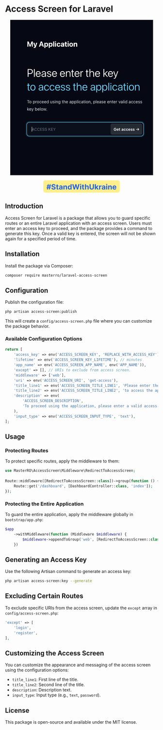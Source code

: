 # Access Screen for Laravel

<p align="center">
  <img width="471" height="510" src="https://github.com/MasterRO94/laravel-access-screen/blob/main/resources/assets/demo.png">
</p>

<p align="center">
    <a href="https://github.com/vshymanskyy/StandWithUkraine/blob/main/docs/README.md">
        <img src="https://raw.githubusercontent.com/vshymanskyy/StandWithUkraine/main/badges/StandWithUkraine.svg" alt="StandWithUkraine">
    </a>
</p>

## Introduction

Access Screen for Laravel is a package that allows you to guard specific routes or an entire Laravel application with an access screen. Users must enter an access key to proceed, and the package provides a command to generate this key. Once a valid key is entered, the screen will not be shown again for a specified period of time.

## Installation

Install the package via Composer:

```bash
composer require masterro/laravel-access-screen
```

## Configuration

Publish the configuration file:

```bash
php artisan access-screen:publish
```

This will create a `config/access-screen.php` file where you can customize the package behavior.

### Available Configuration Options

```php
return [
    'access_key' => env('ACCESS_SCREEN_KEY', 'REPLACE_WITH_ACCESS_KEY'),
    'lifetime' => env('ACCESS_SCREEN_KEY_LIFETIME'), // minutes
    'app_name' => env('ACCESS_SCREEN_APP_NAME', env('APP_NAME')),
    'except' => [], // URIs to exclude from access screen.
    'middleware' => ['web'],
    'uri' => env('ACCESS_SCREEN_URI', 'get-access'),
    'title_line1' => env('ACCESS_SCREEN_TITLE_LINE1', 'Please enter the key'),
    'title_line2' => env('ACCESS_SCREEN_TITLE_LINE2', 'to access the application'),
    'description' => env(
        'ACCESS_SCREEN_DESCRIPTION',
        'To proceed using the application, please enter a valid access key below.',
    ),
    'input_type' => env('ACCESS_SCREEN_INPUT_TYPE', 'text'),
];
```

## Usage

### Protecting Routes

To protect specific routes, apply the middleware to them:

```php
use MasterRO\AccessScreen\Middleware\RedirectToAccessScreen;

Route::middleware([RedirectToAccessScreen::class])->group(function () {
    Route::get('/dashboard', [DashboardController::class, 'index']);
});
```

### Protecting the Entire Application

To guard the entire application, apply the middleware globally in `bootstrap/app.php`:

```php
$app
    ->withMiddleware(function (Middleware $middleware) {
        $middleware->appendToGroup('web', [RedirectToAccessScreen::class]);
    })
```

## Generating an Access Key

Use the following Artisan command to generate an access key:

```bash
php artisan access-screen:key --generate
```

## Excluding Certain Routes

To exclude specific URIs from the access screen, update the `except` array in `config/access-screen.php`:

```php
'except' => [
    'login',
    'register',
],
```

## Customizing the Access Screen

You can customize the appearance and messaging of the access screen using the configuration options:

- `title_line1`: First line of the title.
- `title_line2`: Second line of the title.
- `description`: Description text.
- `input_type`: Input type (e.g., `text`, `password`).

## License

This package is open-source and available under the MIT license.

